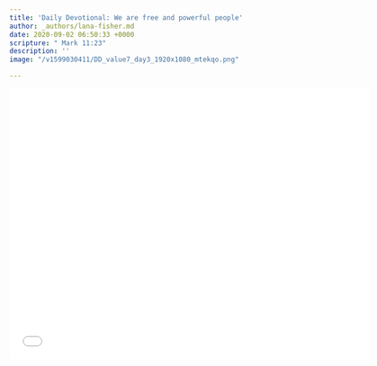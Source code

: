 ```yaml
---
title: 'Daily Devotional: We are free and powerful people'
author: _authors/lana-fisher.md
date: 2020-09-02 06:50:33 +0000
scripture: " Mark 11:23"
description: ''
image: "/v1599030411/DD_value7_day3_1920x1080_mtekqo.png"

---
```

<iframe src="[https://player.vimeo.com/video/453914997](https://player.vimeo.com/video/453914997 "https://player.vimeo.com/video/453914997")" width="640" height="480" frameborder="0" allow="autoplay; fullscreen" allowfullscreen></iframe>